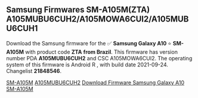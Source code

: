 <h2>Samsung Firmwares SM-A105M(ZTA) A105MUBU6CUH2/A105MOWA6CUI2/A105MUBU6CUH1</h2>
Download the Samsung firmware for the ✅ <strong>Samsung Galaxy A10 </strong> ⭐ <strong>SM-A105M</strong> with product code <strong>ZTA</strong> <strong> from Brazil</strong>. This firmware has version number PDA <strong>A105MUBU6CUH2</strong> and CSC A105MOWA6CUI2. The operating system of this firmware is Android R , with build date 2021-09-24. Changelist <strong>21848546</strong>.


[SM-A105M](https://samfirm.shop/samsung/model/SM-A105M)
[A105MUBU6CUH2](https://samfirm.shop/samsung/pda/A105MUBU6CUH2)
[Download Firmware Samsung Galaxy A10 SM-A105M](https://samfirm.shop/samsung/firmware/459583)
